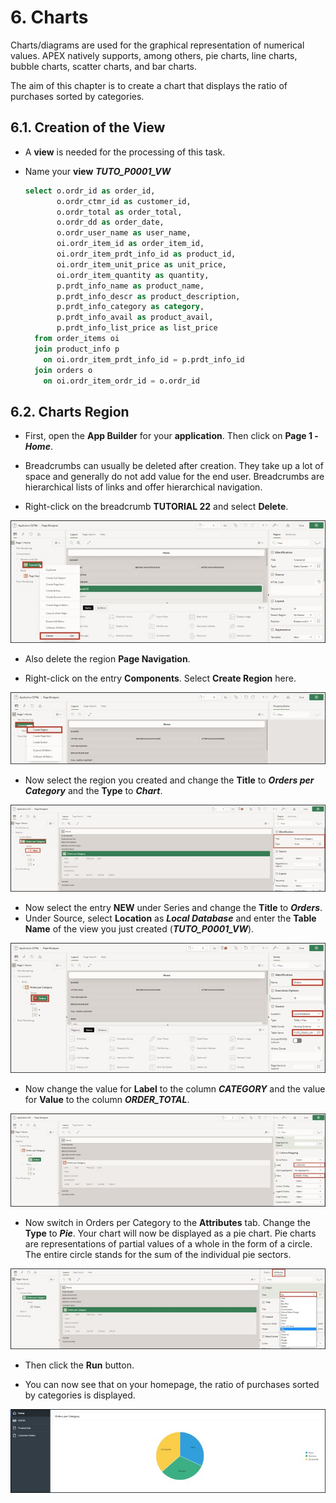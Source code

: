 # 6. Charts
Charts/diagrams are used for the graphical representation of numerical values. APEX natively supports, among others, pie charts, line charts, bubble charts, scatter charts, and bar charts.

The aim of this chapter is to create a chart that displays the ratio of purchases sorted by categories.


## 6.1. Creation of the View
- A **view** is needed for the processing of this task.

- Name your **view** ***TUTO_P0001_VW***
  ```sql
  select o.ordr_id as order_id,
         o.ordr_ctmr_id as customer_id,
         o.ordr_total as order_total,
         o.ordr_dd as order_date,
         o.ordr_user_name as user_name,
         oi.ordr_item_id as order_item_id,
         oi.ordr_item_prdt_info_id as product_id,
         oi.ordr_item_unit_price as unit_price,
         oi.ordr_item_quantity as quantity,
         p.prdt_info_name as product_name,
         p.prdt_info_descr as product_description,
         p.prdt_info_category as category,
         p.prdt_info_avail as product_avail,
         p.prdt_info_list_price as list_price
    from order_items oi
    join product_info p
      on oi.ordr_item_prdt_info_id = p.prdt_info_id
    join orders o
      on oi.ordr_item_ordr_id = o.ordr_id
  ```


## 6.2. Charts Region
- First, open the **App Builder** for your **application**. Then click on **Page 1 -** ***Home***.

- Breadcrumbs can usually be deleted after creation. They take up a lot of space and generally do not add value for the end user. Breadcrumbs are hierarchical lists of links and offer hierarchical navigation.

- Right-click on the breadcrumb **TUTORIAL 22** and select **Delete**.

![](../../assets/Chapter-06/Charts_01.jpg)

- Also delete the region **Page Navigation**.

- Right-click on the entry **Components**. Select **Create Region** here.

![](../../assets/Chapter-06/Charts_02.jpg)

- Now select the region you created and change the **Title** to ***Orders per Category*** and the **Type** to ***Chart***.

![](../../assets/Chapter-06/Charts_03.jpg)

- Now select the entry **NEW** under Series and change the **Title** to ***Orders***. 
- Under Source, select **Location** as ***Local Database*** and enter the **Table Name** of the view you just created (***TUTO_P0001_VW***).

![](../../assets/Chapter-06/Charts_04.jpg)

- Now change the value for **Label** to the column ***CATEGORY*** and the value for **Value** to the column ***ORDER_TOTAL***.

![](../../assets/Chapter-06/Charts_05.jpg)

- Now switch in Orders per Category to the **Attributes** tab. Change the **Type** to ***Pie***. Your chart will now be displayed as a pie chart. Pie charts are representations of partial values of a whole in the form of a circle. The entire circle stands for the sum of the individual pie sectors.

![](../../assets/Chapter-06/Charts_06.jpg)

- Then click the **Run** button.

- You can now see that on your homepage, the ratio of purchases sorted by categories is displayed.

![](../../assets/Chapter-06/Charts_07.jpg)